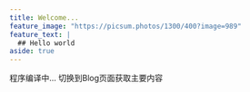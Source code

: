 ```yaml
---
title: Welcome...
feature_image: "https://picsum.photos/1300/400?image=989"
feature_text: |
  ## Hello world
aside: true
---
```


程序编译中...
切换到Blog页面获取主要内容